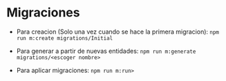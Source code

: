 # Migraciones

* Para creacion (Solo una vez cuando se hace la primera migracion):
```npm run m:create migrations/Initial```

* Para generar a partir de nuevas entidades:
```npm run m:generate migrations/<escoger nombre>```

* Para aplicar migraciones:
```npm run m:run>```